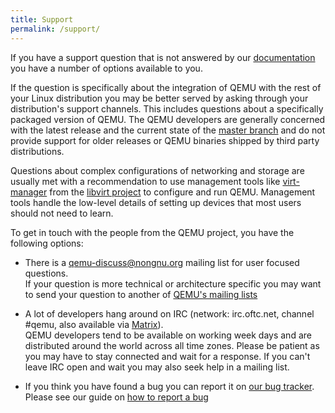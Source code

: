 ```yaml
---
title: Support
permalink: /support/
---
```


If you have a support question that is not answered by our
[documentation](/documentation) you have a number of options available
to you.

If the question is specifically about the integration of QEMU with the
rest of your Linux distribution you may be better served by asking
through your distribution's support channels. This includes questions
about a specifically packaged version of QEMU. The QEMU developers are
generally concerned with the latest release and the current state of
the [master branch](https://gitlab.com/qemu-project/qemu) and do not
provide support for older releases or QEMU binaries shipped by third
party distributions.

Questions about complex configurations of networking and storage are
usually met with a recommendation to use management tools like
[virt-manager](https://virt-manager.org/) from the [libvirt
project](https://libvirt.org/) to configure and run QEMU. Management
tools handle the low-level details of setting up devices that most
users should not need to learn.

To get in touch with the people from the QEMU project, you have the
following options:

* There is a
[qemu-discuss@nongnu.org](https://lists.nongnu.org/mailman/listinfo/qemu-discuss)
mailing list for user focused questions.<br>
If your question is more technical or architecture specific you may
want to send your question to another of [QEMU's mailing
lists](https://wiki.qemu.org/MailingLists)

* A lot of developers hang around on IRC (network: irc.oftc.net,
channel #qemu, also available via
[Matrix](https://matrix.to/#/#_oftc_#qemu:matrix.org)).<br> QEMU
developers tend to be available on working week days and are distributed around
the world across all time zones. Please be patient as you may have to stay
connected and wait for a response. If you can't leave IRC open and wait you may
also seek help in a mailing list.

* If you think you have found a bug you can report it on [our bug
  tracker](https://gitlab.com/qemu-project/qemu/-/issues).<br/>
Please see our guide on [how to report a bug](/contribute/report-a-bug/)
